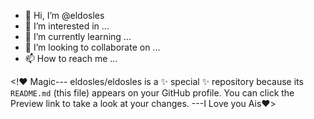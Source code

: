 - 👋 Hi, I’m @eldosles
- 👀 I’m interested in ...
- 🌱 I’m currently learning ...
- 💞️ I’m looking to collaborate on ...
- 📫 How to reach me ...

<!❤️ Magic---
eldosles/eldosles is a ✨ special ✨ repository because its `README.md` (this file) appears on your GitHub profile.
You can click the Preview link to take a look at your changes.
---I Love you Ais❤️>
